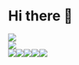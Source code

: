 <h1>Hi there 👋</h1>

<div>
  <a href="https://github.com/wishba">
    <img src="https://github-readme-stats.vercel.app/api?username=wishba&theme=dark&show_icons=true" />
  </a>
</div>

<div>
  <a href="https://github.com/wishba">
    <img src="https://github-readme-stats.vercel.app/api/top-langs/?username=wishba&theme=dark" />
  </a>
</div>

<div style="display: flex";>
  <img src="https://img.shields.io/badge/-HTML5-E34F26?logo=html5&logoColor=white" />
  <img src="https://img.shields.io/badge/-CSS3-1572B6?logo=css3&logoColor=white" />
  <img src="https://img.shields.io/badge/-JavaScript-F7DF1E?logo=javascript&logoColor=white" />
  <img src="https://img.shields.io/badge/-Vite-646CFF?logo=vite&logoColor=white" />
  <img src="https://img.shields.io/badge/-React-61DAFB?logo=react&logoColor=white" />
</div>